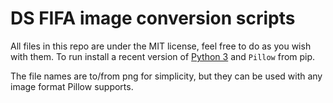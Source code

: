 # DS FIFA image conversion scripts

All files in this repo are under the MIT license, feel free to do as you wish with them. To run install a recent version of [Python 3](https://python.org) and `Pillow` from pip.

The file names are to/from png for simplicity, but they can be used with any image format Pillow supports.
